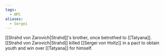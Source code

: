 ```yaml
---
tags:
  - NPC
aliases:
  - Sergei
---
```

[[Strahd von Zarovich|Strahd]]'s brother, once betrothed to [[Tatyana]]. [[Strahd von Zarovich|Strahd]] killed [[Sergei von Holtz]] in a pact to obtain youth and win over [[Tatyana]] for himself.